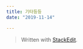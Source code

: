 ```yaml
---
title: 기타등등 
date: "2019-11-14"

---
```




> Written with [StackEdit](https://stackedit.io/).
<!--stackedit_data:
eyJoaXN0b3J5IjpbMTc5MTk3MzcxN119
-->